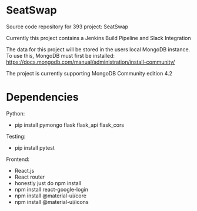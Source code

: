 # SeatSwap
Source code repository for 393 project: SeatSwap

Currently this project contains a Jenkins Build Pipeline and Slack Integration

The data for this project will be stored in the users local MongoDB instance. To use this, MongoDB must first be installed: https://docs.mongodb.com/manual/administration/install-community/

The project is currently supporting MongoDB Community edition 4.2

# Dependencies

Python:
  - pip install pymongo flask flask_api flask_cors

Testing:
  - pip install pytest

Frontend:
  - React.js
  - React router
  - honestly just do npm install
  - npm install react-google-login
  - npm install @material-ui/core
  - npm install @material-ui/icons